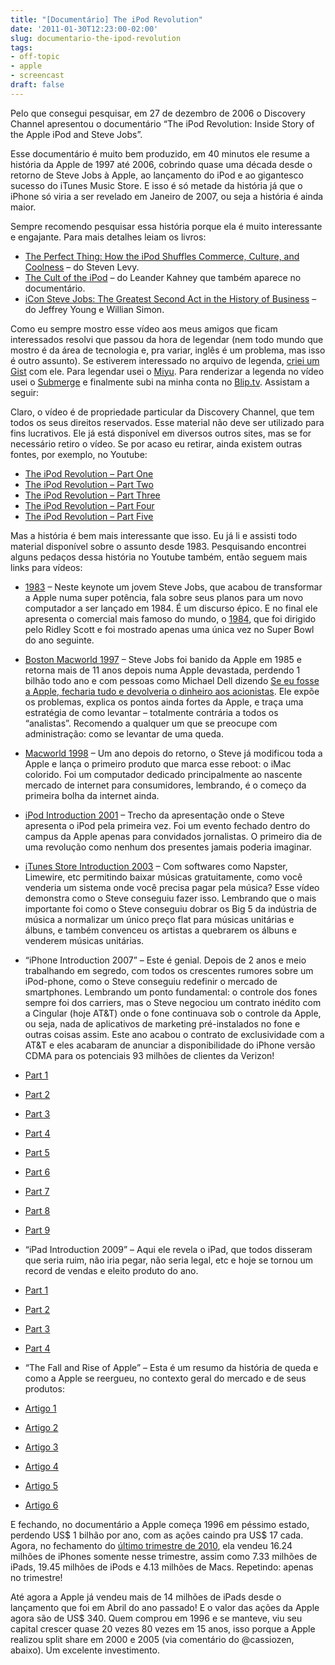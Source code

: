 ```yaml
---
title: "[Documentário] The iPod Revolution"
date: '2011-01-30T12:23:00-02:00'
slug: documentario-the-ipod-revolution
tags:
- off-topic
- apple
- screencast
draft: false
---
```


Pelo que consegui pesquisar, em 27 de dezembro de 2006 o Discovery Channel apresentou o documentário “The iPod Revolution: Inside Story of the Apple iPod and Steve Jobs”.

Esse documentário é muito bem produzido, em 40 minutos ele resume a história da Apple de 1997 até 2006, cobrindo quase uma década desde o retorno de Steve Jobs à Apple, ao lançamento do iPod e ao gigantesco sucesso do iTunes Music Store. E isso é só metade da história já que o iPhone só viria a ser revelado em Janeiro de 2007, ou seja a história é ainda maior.

Sempre recomendo pesquisar essa história porque ela é muito interessante e engajante. Para mais detalhes leiam os livros:

- [The Perfect Thing: How the iPod Shuffles Commerce, Culture, and Coolness](http://www.amazon.com/Perfect-Thing-Shuffles-Commerce-Coolness/dp/B001GVJCF6/ref=pd_sim_b_46) – do Steven Levy.
- [The Cult of the iPod](http://www.amazon.com/Cult-iPod-Leander-Kahney/dp/1593270666/ref=sr_1_1?ie=UTF8&s=books&qid=1296395947&sr=8-1) – do Leander Kahney que também aparece no documentário.
- [iCon Steve Jobs: The Greatest Second Act in the History of Business](http://www.amazon.com/iCon-Steve-Jobs-Greatest-Business/dp/0471787841/ref=sr_1_1?s=books&ie=UTF8&qid=1296396002&sr=1-1) – do Jeffrey Young e Willian Simon.

Como eu sempre mostro esse vídeo aos meus amigos que ficam interessados resolvi que passou da hora de legendar (nem todo mundo que mostro é da área de tecnologia e, pra variar, inglês é um problema, mas isso é outro assunto). Se estiverem interessado no arquivo de legenda, [criei um Gist](https://gist.github.com/802874) com ele. Para legendar usei o [Miyu](http://www.fluffalopefactory.com/miyu/download.html). Para renderizar a legenda no vídeo usei o [Submerge](http://www.bitfield.se/submerge/) e finalmente subi na minha conta no [Blip.tv](http://akitaonrails.blip.tv). Assistam a seguir:

<script type="text/javascript">
    jwplayer('playermbIDnNDsKnnR').setup({
        file: 'https://s3.amazonaws.com/videos-akitaonrails/Akitaonrails-iPodRevolutionPtBR748.m4v.mp4',
        title: 'Discovery Documentary - iPod Revolution (pt-BR)',
        width: '100%',
        aspectratio: '4:3',
        fallback: 'false'
    });
</script>

Claro, o vídeo é de propriedade particular da Discovery Channel, que tem todos os seus direitos reservados. Esse material não deve ser utilizado para fins lucrativos. Ele já está disponível em diversos outros sites, mas se for necessário retiro o vídeo. Se por acaso eu retirar, ainda existem outras fontes, por exemplo, no Youtube:

- [The iPod Revolution – Part One](http://www.youtube.com/watch?v=iYumjyXEFms)
- [The iPod Revolution – Part Two](http://www.youtube.com/watch?v=K4rFh62Q1Rg)
- [The iPod Revolution – Part Three](http://www.youtube.com/watch?v=b9rG_NOr44Q)
- [The iPod Revolution – Part Four](http://www.youtube.com/watch?v=ZCriPTBlKQk)
- [The iPod Revolution – Part Five](http://www.youtube.com/watch?v=QDTUFHJHEt4)

Mas a história é bem mais interessante que isso. Eu já li e assisti todo material disponível sobre o assunto desde 1983. Pesquisando encontrei alguns pedaços dessa história no Youtube também, então seguem mais links para vídeos:

- [1983](http://www.youtube.com/watch?v=lSiQA6KKyJo) – Neste keynote um jovem Steve Jobs, que acabou de transformar a Apple numa super potência, fala sobre seus planos para um novo computador a ser lançado em 1984. É um discurso épico. E no final ele apresenta o comercial mais famoso do mundo, o [1984](http://www.youtube.com/watch?v=OYecfV3ubP8), que foi dirigido pelo Ridley Scott e foi mostrado apenas uma única vez no Super Bowl do ano seguinte.

- [Boston Macworld 1997](http://www.youtube.com/watch?v=PEHNrqPkefI) – Steve Jobs foi banido da Apple em 1985 e retorna mais de 11 anos depois numa Apple devastada, perdendo 1 bilhão todo ano e com pessoas como Michael Dell dizendo [Se eu fosse a Apple, fecharia tudo e devolveria o dinheiro aos acionistas](http://www.nytimes.com/2006/01/16/technology/16apple.html). Ele expõe os problemas, explica os pontos ainda fortes da Apple, e traça uma estratégia de como levantar – totalmente contrária a todos os “analistas”. Recomendo a qualquer um que se preocupe com administração: como se levantar de uma queda.

- [Macworld 1998](http://www.youtube.com/watch?v=0BHPtoTctDY) – Um ano depois do retorno, o Steve já modificou toda a Apple e lança o primeiro produto que marca esse reboot: o iMac colorido. Foi um computador dedicado principalmente ao nascente mercado de internet para consumidores, lembrando, é o começo da primeira bolha da internet ainda.

- [iPod Introduction 2001](http://www.youtube.com/watch?v=vy01RzqA5RA) – Trecho da apresentação onde o Steve apresenta o iPod pela primeira vez. Foi um evento fechado dentro do campus da Apple apenas para convidados jornalistas. O primeiro dia de uma revolução como nenhum dos presentes jamais poderia imaginar.

- [iTunes Store Introduction 2003](http://www.youtube.com/watch?v=B2n86TROxzY) – Com softwares como Napster, Limewire, etc permitindo baixar músicas gratuitamente, como você venderia um sistema onde você precisa pagar pela música? Esse vídeo demonstra como o Steve conseguiu fazer isso. Lembrando que o mais importante foi como o Steve conseguiu dobrar os Big 5 da indústria de música a normalizar um único preço flat para músicas unitárias e álbuns, e também convenceu os artistas a quebrarem os álbuns e venderem músicas unitárias.

- “iPhone Introduction 2007” – Este é genial. Depois de 2 anos e meio trabalhando em segredo, com todos os crescentes rumores sobre um iPod-phone, como o Steve conseguiu redefinir o mercado de smartphones. Lembrando um ponto fundamental: o controle dos fones sempre foi dos carriers, mas o Steve negociou um contrato inédito com a Cingular (hoje AT&T) onde o fone continuava sob o controle da Apple, ou seja, nada de aplicativos de marketing pré-instalados no fone e outras coisas assim. Este ano acabou o contrato de exclusividade com a AT&T e eles acabaram de anunciar a disponibilidade do iPhone versão CDMA para os potenciais 93 milhões de clientes da Verizon!

- [Part 1](http://www.youtube.com/watch?v=ASkis57blsc)
- [Part 2](http://www.youtube.com/watch?v=9VLb5XdxRm8)
- [Part 3](http://www.youtube.com/watch?v=EeWj_6OeCTU)
- [Part 4](http://www.youtube.com/watch?v=8awh59s0nEs)
- [Part 5](http://www.youtube.com/watch?v=qIJoCw679ks)
- [Part 6](http://www.youtube.com/watch?v=WKuM8lVOCg8)
- [Part 7](http://www.youtube.com/watch?v=VPs8ECaZ__E)
- [Part 8](http://www.youtube.com/watch?v=q_XXP32vchE)
- [Part 9](http://www.youtube.com/watch?v=R42IOcYbKhU)

- “iPad Introduction 2009” – Aqui ele revela o iPad, que todos disseram que seria ruim, não iria pegar, não seria legal, etc e hoje se tornou um record de vendas e eleito produto do ano.

- [Part 1](http://www.youtube.com/watch?v=Tw8tljgZ30A)
- [Part 2](http://www.youtube.com/watch?v=-o5NUcvKv1E)
- [Part 3](http://www.youtube.com/watch?v=MQ5jaSqVTjk)
- [Part 4](http://www.youtube.com/watch?v=gcIOrnQc3nU)

- “The Fall and Rise of Apple” – Esta é um resumo da história de queda e como a Apple se reergueu, no contexto geral do mercado e de seus produtos:

- [Artigo 1](http://www.roughlydrafted.com/RD/Q4.06/9FD12E37-8DC7-4AD1-872F-2021BEDE6D96.html)
- [Artigo 2](http://www.roughlydrafted.com/RD/Q4.06/469013E9-454C-42F0-AFB1-FA75871A028B.html)
- [Artigo 3](http://www.roughlydrafted.com/RD/Q4.06/8F4B780E-674F-4421-A44D-7B1EAE9C1BA6.html)
- [Artigo 4](http://www.roughlydrafted.com/RD/Q4.06/4BC7D963-7B31-47B7-A6ED-2706BD472377.html)
- [Artigo 5](http://www.roughlydrafted.com/RD/Q4.06/1DDD598A-7CE0-479E-A6F9-912777CAB484.html)
- [Artigo 6](http://www.roughlydrafted.com/RD/Q4.06/D61CFB13-4A09-4F0A-9B5A-4DCB8977503C.html)

E fechando, no documentário a Apple começa 1996 em péssimo estado, perdendo US$ 1 bilhão por ano, com as ações caindo pra US$ 17 cada. Agora, no fechamento do [último trimestre de 2010](http://business.financialpost.com/2011/01/18/apple-reports-record-breaking-quarterly-results-again/), ela vendeu 16.24 milhões de iPhones somente nesse trimestre, assim como 7.33 milhões de iPads, 19.45 milhões de iPods e 4.13 milhões de Macs. Repetindo: apenas no trimestre!

Até agora a Apple já vendeu mais de 14 milhões de iPads desde o lançamento que foi em Abril do ano passado! E o valor das ações da Apple agora são de US$ 340. Quem comprou em 1996 e se manteve, viu seu capital crescer quase 20 vezes 80 vezes em 15 anos, isso porque a Apple realizou split share em 2000 e 2005 (via comentário do @cassiozen, abaixo). Um excelente investimento.

